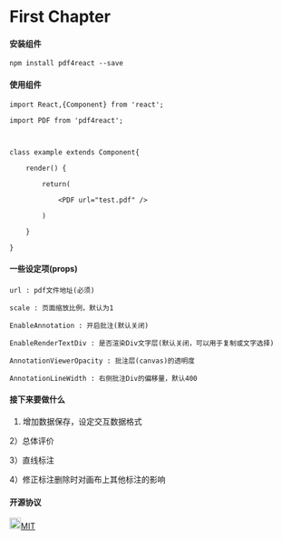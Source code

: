 # First Chapter

#### 安装组件

    npm install pdf4react --save

#### 使用组件

    

    import React,{Component} from 'react';

    import PDF from 'pdf4react';

    

    class example extends Component{

        render() {

            return(

                <PDF url="test.pdf" />

            )

        }

    }

#### 一些设定项(props)

    

    url : pdf文件地址(必须)

    scale : 页面缩放比例，默认为1

    EnableAnnotation : 开启批注(默认关闭)

    EnableRenderTextDiv : 是否渲染Div文字层(默认关闭，可以用于复制或文字选择)

    AnnotationViewerOpacity : 批注层(canvas)的透明度

    AnnotationLineWidth : 右侧批注Div的偏移量，默认400

    

#### 接下来要做什么

1) 增加数据保存，设定交互数据格式

2）总体评价

3）直线标注

4）修正标注删除时对画布上其他标注的影响

#### 开源协议

<img src="https://opensource.org/files/osi_keyhole_300X300_90ppi_0.png" height="20" width="20"/>[MIT](https://opensource.org/licenses/MIT)